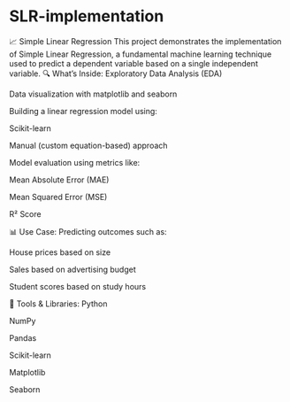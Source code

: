 # SLR-implementation
📈 Simple Linear Regression This project demonstrates the implementation of Simple Linear Regression, a fundamental machine learning technique used to predict a dependent variable based on a single independent variable.
🔍 What’s Inside:
Exploratory Data Analysis (EDA)

Data visualization with matplotlib and seaborn

Building a linear regression model using:

Scikit-learn

Manual (custom equation-based) approach

Model evaluation using metrics like:

Mean Absolute Error (MAE)

Mean Squared Error (MSE)

R² Score

📊 Use Case:
Predicting outcomes such as:

House prices based on size

Sales based on advertising budget

Student scores based on study hours

🚀 Tools & Libraries:
Python

NumPy

Pandas

Scikit-learn

Matplotlib

Seaborn
